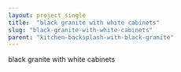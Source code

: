 ```yaml
---
layout: project_single
title:  "black granite with white cabinets"
slug: "black-granite-with-white-cabinets"
parent: "kitchen-backsplash-with-black-granite"
---
```

black granite with white cabinets